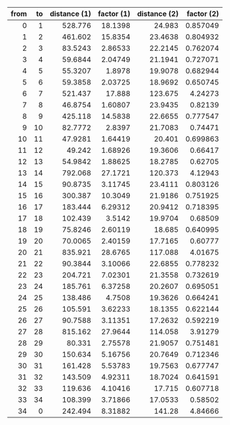 |   from |   to |   distance (1) |   factor (1) |   distance (2) |   factor (2) |
|-------:|-----:|---------------:|-------------:|---------------:|-------------:|
|      0 |    1 |       528.776  |     18.1398  |        24.983  |     0.857049 |
|      1 |    2 |       461.602  |     15.8354  |        23.4638 |     0.804932 |
|      2 |    3 |        83.5243 |      2.86533 |        22.2145 |     0.762074 |
|      3 |    4 |        59.6844 |      2.04749 |        21.1941 |     0.727071 |
|      4 |    5 |        55.3207 |      1.8978  |        19.9078 |     0.682944 |
|      5 |    6 |        59.3858 |      2.03725 |        18.9692 |     0.650745 |
|      6 |    7 |       521.437  |     17.888   |       123.675  |     4.24273  |
|      7 |    8 |        46.8754 |      1.60807 |        23.9435 |     0.82139  |
|      8 |    9 |       425.118  |     14.5838  |        22.6655 |     0.777547 |
|      9 |   10 |        82.7772 |      2.8397  |        21.7083 |     0.74471  |
|     10 |   11 |        47.9281 |      1.64419 |        20.401  |     0.699863 |
|     11 |   12 |        49.242  |      1.68926 |        19.3606 |     0.66417  |
|     12 |   13 |        54.9842 |      1.88625 |        18.2785 |     0.62705  |
|     13 |   14 |       792.068  |     27.1721  |       120.373  |     4.12943  |
|     14 |   15 |        90.8735 |      3.11745 |        23.4111 |     0.803126 |
|     15 |   16 |       300.387  |     10.3049  |        21.9186 |     0.751925 |
|     16 |   17 |       183.444  |      6.29312 |        20.9412 |     0.718395 |
|     17 |   18 |       102.439  |      3.5142  |        19.9704 |     0.68509  |
|     18 |   19 |        75.8246 |      2.60119 |        18.685  |     0.640995 |
|     19 |   20 |        70.0065 |      2.40159 |        17.7165 |     0.60777  |
|     20 |   21 |       835.921  |     28.6765  |       117.088  |     4.01675  |
|     21 |   22 |        90.3844 |      3.10066 |        22.6855 |     0.778232 |
|     22 |   23 |       204.721  |      7.02301 |        21.3558 |     0.732619 |
|     23 |   24 |       185.761  |      6.37258 |        20.2607 |     0.695051 |
|     24 |   25 |       138.486  |      4.7508  |        19.3626 |     0.664241 |
|     25 |   26 |       105.591  |      3.62233 |        18.1355 |     0.622144 |
|     26 |   27 |        90.7588 |      3.11351 |        17.2632 |     0.592219 |
|     27 |   28 |       815.162  |     27.9644  |       114.058  |     3.91279  |
|     28 |   29 |        80.331  |      2.75578 |        21.9057 |     0.751481 |
|     29 |   30 |       150.634  |      5.16756 |        20.7649 |     0.712346 |
|     30 |   31 |       161.428  |      5.53783 |        19.7563 |     0.677747 |
|     31 |   32 |       143.509  |      4.92311 |        18.7024 |     0.641591 |
|     32 |   33 |       119.636  |      4.10416 |        17.715  |     0.607718 |
|     33 |   34 |       108.399  |      3.71866 |        17.0533 |     0.58502  |
|     34 |    0 |       242.494  |      8.31882 |       141.28   |     4.84666  |